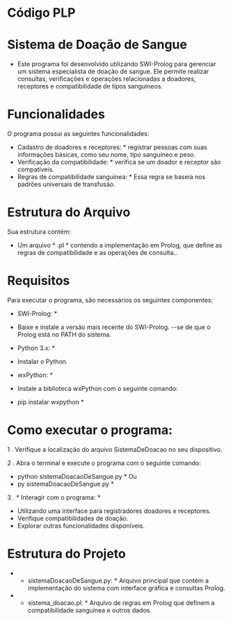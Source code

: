 # Código PLP
# Sistema de Doação de Sangue

- Este programa foi desenvolvido utilizando SWI-Prolog para gerenciar um sistema especialista de doação de sangue. Ele permite realizar consultas, verificações e operações relacionadas a doadores, receptores e compatibilidade de tipos sanguíneos.

# Funcionalidades

O programa possui as seguintes funcionalidades:

-   Cadastro de doadores e receptores: * registrar pessoas com suas informações básicas, como seu nome, tipo sanguíneo e peso.
-   Verificação da compatibilidade: * verifica se um doador e receptor são compatíveis.
-   Regras de compatibilidade sanguínea: * Essa regra se baseia nos padrões universais de transfusão.

# Estrutura do Arquivo

Sua estrutura contém:

- Um arquivo * .pl * contendo a implementação em Prolog, que define as regras de compatibilidade e as operações de consulta..

# Requisitos

Para executar o programa, são necessários os seguintes componentes:

* SWI-Prolog: * 
- Baixe e instale a versão mais recente do SWI-Prolog.
--se de que o Prolog está no PATH do sistema.

* Python 3.x: *
- Instalar o Python.

* wxPython: * 
- Instale a biblioteca wxPython com o seguinte comando:
* pip instalar wxpython *

# Como executar o programa:

1 . Verifique a localização do arquivo SistemaDeDoacao no seu dispositivo.

2 . Abra o terminal e execute o programa com o seguinte comando:
* python sistemaDoacaoDeSangue.py *
Ou
* py sistemaDoacaoDeSangue.py *

3 .  * Interagir com o programa: *
- Utilizando uma interface para registradores doadores e receptores.
- Verifique compatibilidades de doação.
- Explorar outras funcionalidades disponíveis.

# Estrutura do Projeto
-  * sistemaDoacaoDeSangue.py: * Arquivo principal que contém a implementação do sistema com interface gráfica e consultas Prolog.
-  * sistema_doacao.pl: * Arquivo de regras em Prolog que definem a compatibilidade sanguínea e outros dados.
